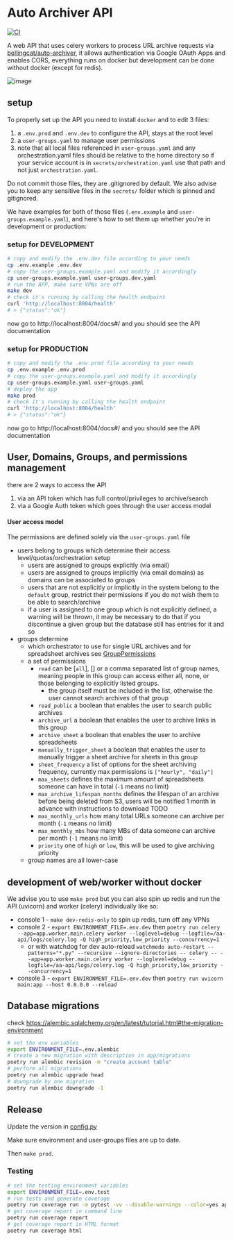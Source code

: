 # Auto Archiver API

[![CI](https://github.com/bellingcat/auto-archiver-api/workflows/CI/badge.svg)](https://github.com/bellingcat/auto-archiver-api/actions/workflows/ci.yaml)

A web API that uses celery workers to process URL archive requests via [bellingcat/auto-archiver](https://github.com/bellingcat/auto-archiver), it allows authentication via Google OAuth Apps and enables CORS, everything runs on docker but development can be done without docker (except for redis).

![image](https://github.com/user-attachments/assets/905d697d-b83e-437b-87d1-cc86d3c8d8bf)

## setup
To properly set up the API you need to install `docker` and to edit 3 files:
1. a `.env.prod` and `.env.dev` to configure the API, stays at the root level
2. a `user-groups.yaml` to manage user permissions
  1. note that all local files referenced in `user-groups.yaml` and any orchestration.yaml files should be relative to the home directory so if your service account is in `secrets/orchestration.yaml` use that path and not just `orchestration.yaml`.

Do not commit those files, they are .gitignored by default. 
We also advise you to keep any sensitive files in the `secrets/` folder which is pinned and gitignored.


We have examples for both of those files (`.env.example` and `user-groups.example.yaml`), and here's how to set them up whether you're in development or production:

### setup for DEVELOPMENT
```bash
# copy and modify the .env.dev file according to your needs
cp .env.example .env.dev
# copy the user-groups.example.yaml and modify it accordingly
cp user-groups.example.yaml user-groups.dev.yaml
# run the APP, make sure VPNs are off
make dev
# check it's running by calling the health endpoint
curl 'http://localhost:8004/health'
# > {"status":"ok"}
```
now go to http://localhost:8004/docs#/ and you should see the API documentation

### setup for PRODUCTION
```bash
# copy and modify the .env.prod file according to your needs
cp .env.example .env.prod
# copy the user-groups.example.yaml and modify it accordingly
cp user-groups.example.yaml user-groups.yaml
# deploy the app
make prod
# check it's running by calling the health endpoint
curl 'http://localhost:8004/health'
# > {"status":"ok"}
```
now go to http://localhost:8004/docs#/ and you should see the API documentation

## User, Domains, Groups, and permissions management
there are 2 ways to access the API
1. via an API token which has full control/privileges to archive/search
2. via a Google Auth token which goes through the user access model

#### User access model
The permissions are defined solely via the `user-groups.yaml` file
- users belong to groups which determine their access level/quotas/orchestration setup
  - users are assigned to groups explicitly (via email)
  - users are assigned to groups implicitly (via email domains) as domains can be associated to groups
  - users that are not explicitly or implicitly in the system belong to the `default` group, restrict their permissions if you do not wish them to be able to search/archive
  - if a user is assigned to one group which is not explicitly defined, a warning will be thrown, it may be necessary to do that if you discontinue a given group but the database still has entries for it and so
- groups determine
  - which orchestrator to use for single URL archives and for spreadsheet archives see [GroupPermissions](app/shared/user_groups.py)
  - a set of permissions
    - `read` can be [`all`], [] or a comma separated list of group names, meaning people in this group can access either all, none, or those belonging to explicitly listed groups.
      - the group itself must be included in the list, otherwise the user cannot search archives of that group
    - `read_public` a boolean that enables the user to search public archives
    - `archive_url` a boolean that enables the user to archive links in this group
    - `archive_sheet` a boolean that enables the user to archive spreadsheets
    - `manually_trigger_sheet` a boolean that enables the user to manually trigger a sheet archive for sheets in this group
    - `sheet_frequency` a list of options for the sheet archiving frequency, currently max permissions is `["hourly", "daily"]`
    - `max_sheets` defines the maximum amount of spreadsheets someone can have in total (`-1` means no limit)
    - `max_archive_lifespan_months` defines the lifespan of an archive before being deleted from S3, users will be notified 1 month in advance with instructions to download TODO
    - `max_monthly_urls` how many total URLs someone can archive per month (`-1` means no limit)
    - `max_monthly_mbs` how many MBs of data someone can archive per month (`-1` means no limit)
    - `priority` one of `high` or `low`, this will be used to give archiving priority
  - group names are all lower-case


## development of web/worker without docker

<!-- * `pipenv install --editable ../../auto-archiver` -->
We advise you to use `make prod` but you can also spin up redis and run the API (uvicorn) and worker (celery) individually like so:
* console 1 - `make dev-redis-only` to spin up redis, turn off any VPNs
* console 2 - `export ENVIRONMENT_FILE=.env.dev` then `poetry run celery --app=app.worker.main.celery worker --loglevel=debug --logfile=/aa-api/logs/celery.log -Q high_priority,low_priority --concurrency=1`
  * or with watchdog for dev auto-reload `watchmedo auto-restart --patterns="*.py" --recursive --ignore-directories -- celery -- --app=app.worker.main.celery worker --loglevel=debug --logfile=/aa-api/logs/celery.log -Q high_priority,low_priority --concurrency=1`
* console 3 - `export ENVIRONMENT_FILE=.env.dev` then `poetry run uvicorn main:app --host 0.0.0.0 --reload`


## Database migrations
check https://alembic.sqlalchemy.org/en/latest/tutorial.html#the-migration-environment
```bash
# set the env variables
export ENVIRONMENT_FILE=.env.alembic
# create a new migration with description in app/migrations
poetry run alembic revision -m "create account table"
# perform all migrations
poetry run alembic upgrade head
# downgrade by one migration
poetry run alembic downgrade -1
```

## Release
Update the version in [config.py](app/web/config.py)

Make sure environment and user-groups files are up to date.

Then `make prod`.


### Testing
```bash
# set the testing environment variables
export ENVIRONMENT_FILE=.env.test
# run tests and generate coverage
poetry run coverage run -m pytest -vv --disable-warnings --color=yes app/tests/
# get coverage report in command line
poetry run coverage report
# get coverage report in HTML format
poetry run coverage html
```

